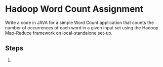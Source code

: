 # Hadoop Word Count Assignment

Write a code in JAVA for a simple Word Count application that counts the number of occurrences of each word in a given input set using the Hadoop Map-Reduce framework on local-standalone set-up.

## Steps

1. 
